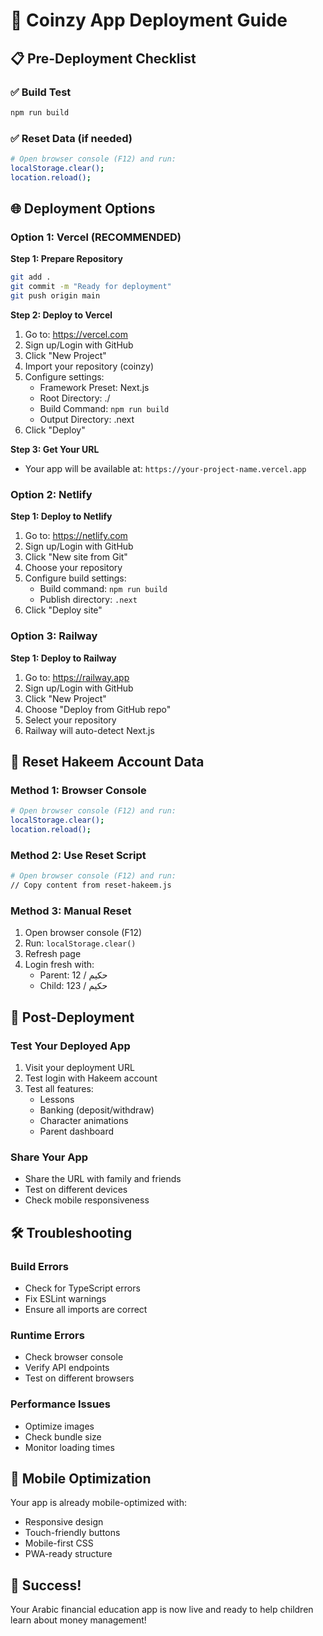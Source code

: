 # 🚀 Coinzy App Deployment Guide

## 📋 Pre-Deployment Checklist

### ✅ Build Test
```bash
npm run build
```

### ✅ Reset Data (if needed)
```bash
# Open browser console (F12) and run:
localStorage.clear();
location.reload();
```

## 🌐 Deployment Options

### Option 1: Vercel (RECOMMENDED)

**Step 1: Prepare Repository**
```bash
git add .
git commit -m "Ready for deployment"
git push origin main
```

**Step 2: Deploy to Vercel**
1. Go to: https://vercel.com
2. Sign up/Login with GitHub
3. Click "New Project"
4. Import your repository (coinzy)
5. Configure settings:
   - Framework Preset: Next.js
   - Root Directory: ./
   - Build Command: `npm run build`
   - Output Directory: .next
6. Click "Deploy"

**Step 3: Get Your URL**
- Your app will be available at: `https://your-project-name.vercel.app`

### Option 2: Netlify

**Step 1: Deploy to Netlify**
1. Go to: https://netlify.com
2. Sign up/Login with GitHub
3. Click "New site from Git"
4. Choose your repository
5. Configure build settings:
   - Build command: `npm run build`
   - Publish directory: `.next`
6. Click "Deploy site"

### Option 3: Railway

**Step 1: Deploy to Railway**
1. Go to: https://railway.app
2. Sign up/Login with GitHub
3. Click "New Project"
4. Choose "Deploy from GitHub repo"
5. Select your repository
6. Railway will auto-detect Next.js

## 🔄 Reset Hakeem Account Data

### Method 1: Browser Console
```bash
# Open browser console (F12) and run:
localStorage.clear();
location.reload();
```

### Method 2: Use Reset Script
```bash
# Open browser console (F12) and run:
// Copy content from reset-hakeem.js
```

### Method 3: Manual Reset
1. Open browser console (F12)
2. Run: `localStorage.clear()`
3. Refresh page
4. Login fresh with:
   - Parent: حكيم / 12
   - Child: حكيم / 123

## 🎯 Post-Deployment

### Test Your Deployed App
1. Visit your deployment URL
2. Test login with Hakeem account
3. Test all features:
   - Lessons
   - Banking (deposit/withdraw)
   - Character animations
   - Parent dashboard

### Share Your App
- Share the URL with family and friends
- Test on different devices
- Check mobile responsiveness

## 🛠️ Troubleshooting

### Build Errors
- Check for TypeScript errors
- Fix ESLint warnings
- Ensure all imports are correct

### Runtime Errors
- Check browser console
- Verify API endpoints
- Test on different browsers

### Performance Issues
- Optimize images
- Check bundle size
- Monitor loading times

## 📱 Mobile Optimization

Your app is already mobile-optimized with:
- Responsive design
- Touch-friendly buttons
- Mobile-first CSS
- PWA-ready structure

## 🎉 Success!

Your Arabic financial education app is now live and ready to help children learn about money management! 